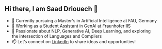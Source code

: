 ## Hi there, I am Saad Driouech 👋  

- 🌱 Currently pursuing a Master's in Artificial Intelligence at FAU, Germany  
- 🔭 Working as a Student Assistant in GenAI at Fraunhofer IIS 
- 💬 Passionate about NLP, Generative AI, Deep Learning, and exploring the intersection of Languages and Compilers  
- 📫 Let’s connect on [LinkedIn](https://www.linkedin.com/in/saad-driouech/) to share ideas and opportunities!  
